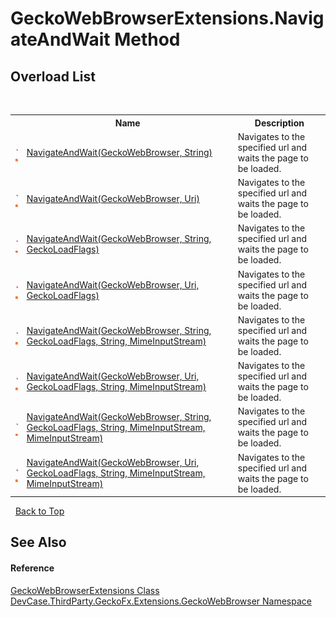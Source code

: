 # GeckoWebBrowserExtensions.NavigateAndWait Method 
 


## Overload List
&nbsp;<table><tr><th></th><th>Name</th><th>Description</th></tr><tr><td>![Public method](media/pubmethod.gif "Public method")![Static member](media/static.gif "Static member")</td><td><a href="M_DevCase_ThirdParty_GeckoFx_Extensions_GeckoWebBrowser_GeckoWebBrowserExtensions_NavigateAndWait">NavigateAndWait(GeckoWebBrowser, String)</a></td><td>
Navigates to the specified url and waits the page to be loaded.</td></tr><tr><td>![Public method](media/pubmethod.gif "Public method")![Static member](media/static.gif "Static member")</td><td><a href="M_DevCase_ThirdParty_GeckoFx_Extensions_GeckoWebBrowser_GeckoWebBrowserExtensions_NavigateAndWait_4">NavigateAndWait(GeckoWebBrowser, Uri)</a></td><td>
Navigates to the specified url and waits the page to be loaded.</td></tr><tr><td>![Public method](media/pubmethod.gif "Public method")![Static member](media/static.gif "Static member")</td><td><a href="M_DevCase_ThirdParty_GeckoFx_Extensions_GeckoWebBrowser_GeckoWebBrowserExtensions_NavigateAndWait_1">NavigateAndWait(GeckoWebBrowser, String, GeckoLoadFlags)</a></td><td>
Navigates to the specified url and waits the page to be loaded.</td></tr><tr><td>![Public method](media/pubmethod.gif "Public method")![Static member](media/static.gif "Static member")</td><td><a href="M_DevCase_ThirdParty_GeckoFx_Extensions_GeckoWebBrowser_GeckoWebBrowserExtensions_NavigateAndWait_5">NavigateAndWait(GeckoWebBrowser, Uri, GeckoLoadFlags)</a></td><td>
Navigates to the specified url and waits the page to be loaded.</td></tr><tr><td>![Public method](media/pubmethod.gif "Public method")![Static member](media/static.gif "Static member")</td><td><a href="M_DevCase_ThirdParty_GeckoFx_Extensions_GeckoWebBrowser_GeckoWebBrowserExtensions_NavigateAndWait_2">NavigateAndWait(GeckoWebBrowser, String, GeckoLoadFlags, String, MimeInputStream)</a></td><td>
Navigates to the specified url and waits the page to be loaded.</td></tr><tr><td>![Public method](media/pubmethod.gif "Public method")![Static member](media/static.gif "Static member")</td><td><a href="M_DevCase_ThirdParty_GeckoFx_Extensions_GeckoWebBrowser_GeckoWebBrowserExtensions_NavigateAndWait_6">NavigateAndWait(GeckoWebBrowser, Uri, GeckoLoadFlags, String, MimeInputStream)</a></td><td>
Navigates to the specified url and waits the page to be loaded.</td></tr><tr><td>![Public method](media/pubmethod.gif "Public method")![Static member](media/static.gif "Static member")</td><td><a href="M_DevCase_ThirdParty_GeckoFx_Extensions_GeckoWebBrowser_GeckoWebBrowserExtensions_NavigateAndWait_3">NavigateAndWait(GeckoWebBrowser, String, GeckoLoadFlags, String, MimeInputStream, MimeInputStream)</a></td><td>
Navigates to the specified url and waits the page to be loaded.</td></tr><tr><td>![Public method](media/pubmethod.gif "Public method")![Static member](media/static.gif "Static member")</td><td><a href="M_DevCase_ThirdParty_GeckoFx_Extensions_GeckoWebBrowser_GeckoWebBrowserExtensions_NavigateAndWait_7">NavigateAndWait(GeckoWebBrowser, Uri, GeckoLoadFlags, String, MimeInputStream, MimeInputStream)</a></td><td>
Navigates to the specified url and waits the page to be loaded.</td></tr></table>&nbsp;
<a href="#geckowebbrowserextensions.navigateandwait-method">Back to Top</a>

## See Also


#### Reference
<a href="T_DevCase_ThirdParty_GeckoFx_Extensions_GeckoWebBrowser_GeckoWebBrowserExtensions">GeckoWebBrowserExtensions Class</a><br /><a href="N_DevCase_ThirdParty_GeckoFx_Extensions_GeckoWebBrowser">DevCase.ThirdParty.GeckoFx.Extensions.GeckoWebBrowser Namespace</a><br />